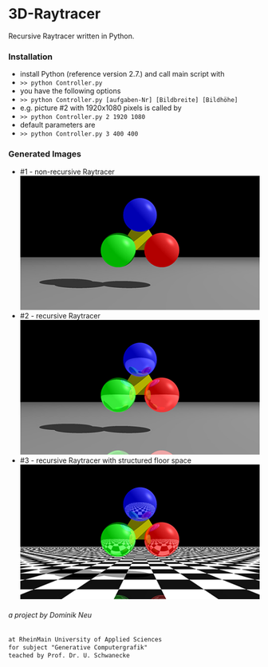3D-Raytracer
============
Recursive Raytracer written in Python.

### Installation
- install Python (reference version 2.7.) and call main script with 
- `>> python Controller.py`
- you have the following options 
- `>> python Controller.py [aufgaben-Nr] [Bildbreite] [Bildhöhe]`
- e.g. picture #2 with 1920x1080 pixels is called by 
- `>> python Controller.py 2 1920 1080`
- default parameters are 
- `>> python Controller.py 3 400 400`

### Generated Images
- #1 - non-recursive Raytracer  
[![](https://github.com/Quizzer/3D-Raytracer/blob/master/img/RayTracer_Aufg1_preview.jpg)](https://github.com/Quizzer/3D-Raytracer/blob/master/img/RayTracer_Aufg1.jpg)
- #2 - recursive Raytracer  
[![](https://github.com/Quizzer/3D-Raytracer/blob/master/img/RayTracer_Aufg2_preview.jpg)](https://github.com/Quizzer/3D-Raytracer/blob/master/img/RayTracer_Aufg2.jpg)
- #3 - recursive Raytracer with structured floor space   [![](https://github.com/Quizzer/3D-Raytracer/blob/master/img/RayTracer_Aufg3_preview.jpg)](https://github.com/Quizzer/3D-Raytracer/blob/master/img/RayTracer_Aufg3.jpg)

###### a project by Dominik Neu
    at RheinMain University of Applied Sciences
    for subject "Generative Computergrafik"
    teached by Prof. Dr. U. Schwanecke
